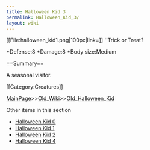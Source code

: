```yaml
---
title: Halloween Kid 3
permalink: Halloween_Kid_3/
layout: wiki
---
```

[[File:halloween_kid1.png|100px|link=]] ''Trick or Treat?

*Defense:8
*Damage:8
*Body size:Medium

==Summary==

A seasonal visitor.

[[Category:Creatures]]

[MainPage](/keeperrl_wiki/ "wikilink")>>[Old_Wiki](/keeperrl_wiki/Old_Wiki "wikilink")>>[Old_Halloween_Kid](/keeperrl_wiki/Old_Halloween_Kid "wikilink")

Other items in this section
-    [Halloween Kid 0](/keeperrl_wiki/Halloween_Kid_0 "wikilink")
-    [Halloween Kid 1](/keeperrl_wiki/Halloween_Kid_1 "wikilink")
-    [Halloween Kid 2](/keeperrl_wiki/Halloween_Kid_2 "wikilink")
-    [Halloween Kid 4](/keeperrl_wiki/Halloween_Kid_4 "wikilink")
